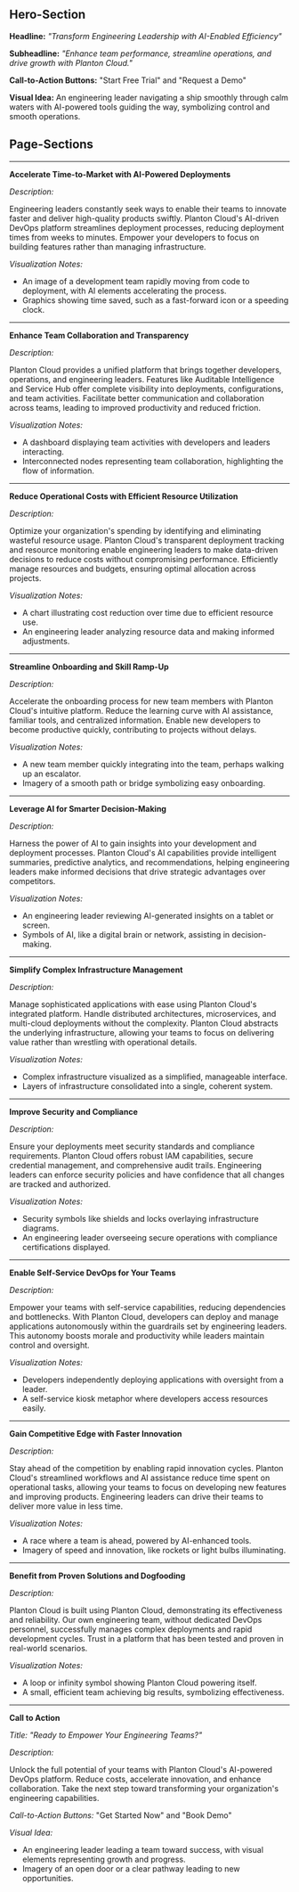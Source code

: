 ## Hero-Section

**Headline:** *"Transform Engineering Leadership with AI-Enabled Efficiency"*

**Subheadline:** *"Enhance team performance, streamline operations, and drive growth with Planton Cloud."*

**Call-to-Action Buttons:** "Start Free Trial" and "Request a Demo"

**Visual Idea:** An engineering leader navigating a ship smoothly through calm waters with AI-powered tools guiding the
way, symbolizing control and smooth operations.

## Page-Sections

---

**Accelerate Time-to-Market with AI-Powered Deployments**

*Description:*

Engineering leaders constantly seek ways to enable their teams to innovate faster and deliver high-quality products
swiftly. Planton Cloud's AI-driven DevOps platform streamlines deployment processes, reducing deployment times from
weeks to minutes. Empower your developers to focus on building features rather than managing infrastructure.

*Visualization Notes:*

- An image of a development team rapidly moving from code to deployment, with AI elements accelerating the process.
- Graphics showing time saved, such as a fast-forward icon or a speeding clock.

---

**Enhance Team Collaboration and Transparency**

*Description:*

Planton Cloud provides a unified platform that brings together developers, operations, and engineering leaders. Features
like Auditable Intelligence and Service Hub offer complete visibility into deployments, configurations, and team
activities. Facilitate better communication and collaboration across teams, leading to improved productivity and reduced
friction.

*Visualization Notes:*

- A dashboard displaying team activities with developers and leaders interacting.
- Interconnected nodes representing team collaboration, highlighting the flow of information.

---

**Reduce Operational Costs with Efficient Resource Utilization**

*Description:*

Optimize your organization's spending by identifying and eliminating wasteful resource usage. Planton Cloud's
transparent deployment tracking and resource monitoring enable engineering leaders to make data-driven decisions to
reduce costs without compromising performance. Efficiently manage resources and budgets, ensuring optimal allocation
across projects.

*Visualization Notes:*

- A chart illustrating cost reduction over time due to efficient resource use.
- An engineering leader analyzing resource data and making informed adjustments.

---

**Streamline Onboarding and Skill Ramp-Up**

*Description:*

Accelerate the onboarding process for new team members with Planton Cloud's intuitive platform. Reduce the learning
curve with AI assistance, familiar tools, and centralized information. Enable new developers to become productive
quickly, contributing to projects without delays.

*Visualization Notes:*

- A new team member quickly integrating into the team, perhaps walking up an escalator.
- Imagery of a smooth path or bridge symbolizing easy onboarding.

---

**Leverage AI for Smarter Decision-Making**

*Description:*

Harness the power of AI to gain insights into your development and deployment processes. Planton Cloud's AI capabilities
provide intelligent summaries, predictive analytics, and recommendations, helping engineering leaders make informed
decisions that drive strategic advantages over competitors.

*Visualization Notes:*

- An engineering leader reviewing AI-generated insights on a tablet or screen.
- Symbols of AI, like a digital brain or network, assisting in decision-making.

---

**Simplify Complex Infrastructure Management**

*Description:*

Manage sophisticated applications with ease using Planton Cloud's integrated platform. Handle distributed architectures,
microservices, and multi-cloud deployments without the complexity. Planton Cloud abstracts the underlying
infrastructure, allowing your teams to focus on delivering value rather than wrestling with operational details.

*Visualization Notes:*

- Complex infrastructure visualized as a simplified, manageable interface.
- Layers of infrastructure consolidated into a single, coherent system.

---

**Improve Security and Compliance**

*Description:*

Ensure your deployments meet security standards and compliance requirements. Planton Cloud offers robust IAM
capabilities, secure credential management, and comprehensive audit trails. Engineering leaders can enforce security
policies and have confidence that all changes are tracked and authorized.

*Visualization Notes:*

- Security symbols like shields and locks overlaying infrastructure diagrams.
- An engineering leader overseeing secure operations with compliance certifications displayed.

---

**Enable Self-Service DevOps for Your Teams**

*Description:*

Empower your teams with self-service capabilities, reducing dependencies and bottlenecks. With Planton Cloud, developers
can deploy and manage applications autonomously within the guardrails set by engineering leaders. This autonomy boosts
morale and productivity while leaders maintain control and oversight.

*Visualization Notes:*

- Developers independently deploying applications with oversight from a leader.
- A self-service kiosk metaphor where developers access resources easily.

---

**Gain Competitive Edge with Faster Innovation**

*Description:*

Stay ahead of the competition by enabling rapid innovation cycles. Planton Cloud's streamlined workflows and AI
assistance reduce time spent on operational tasks, allowing your teams to focus on developing new features and improving
products. Engineering leaders can drive their teams to deliver more value in less time.

*Visualization Notes:*

- A race where a team is ahead, powered by AI-enhanced tools.
- Imagery of speed and innovation, like rockets or light bulbs illuminating.

---

**Benefit from Proven Solutions and Dogfooding**

*Description:*

Planton Cloud is built using Planton Cloud, demonstrating its effectiveness and reliability. Our own engineering team,
without dedicated DevOps personnel, successfully manages complex deployments and rapid development cycles. Trust in a
platform that has been tested and proven in real-world scenarios.

*Visualization Notes:*

- A loop or infinity symbol showing Planton Cloud powering itself.
- A small, efficient team achieving big results, symbolizing effectiveness.

---

**Call to Action**

*Title:* *"Ready to Empower Your Engineering Teams?"*

*Description:*

Unlock the full potential of your teams with Planton Cloud's AI-powered DevOps platform. Reduce costs, accelerate
innovation, and enhance collaboration. Take the next step toward transforming your organization's engineering
capabilities.

*Call-to-Action Buttons:* "Get Started Now" and "Book Demo"

*Visual Idea:*

- An engineering leader leading a team toward success, with visual elements representing growth and progress.
- Imagery of an open door or a clear pathway leading to new opportunities.
